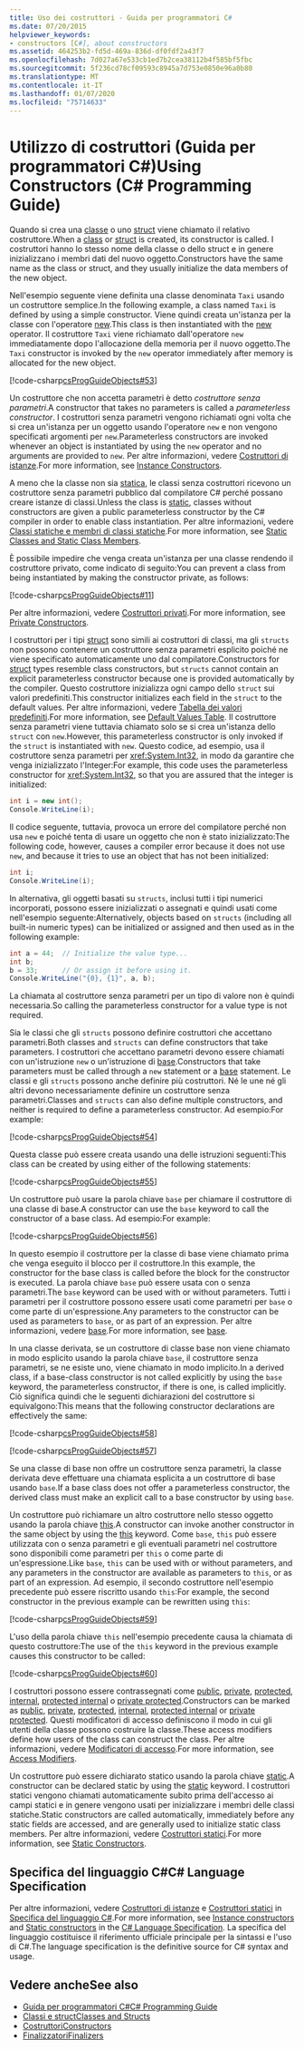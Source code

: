 ```yaml
---
title: Uso dei costruttori - Guida per programmatori C#
ms.date: 07/20/2015
helpviewer_keywords:
- constructors [C#], about constructors
ms.assetid: 464253b2-fd5d-469a-836d-df0fdf2a43f7
ms.openlocfilehash: 7d027a67e533cb1ed7b2cea38112b4f585bf5fbc
ms.sourcegitcommit: 5f236cd78cf09593c8945a7d753e0850e96a0b80
ms.translationtype: MT
ms.contentlocale: it-IT
ms.lasthandoff: 01/07/2020
ms.locfileid: "75714633"
---
```

# <a name="using-constructors-c-programming-guide"></a><span data-ttu-id="cf0e0-102">Utilizzo di costruttori (Guida per programmatori C#)</span><span class="sxs-lookup"><span data-stu-id="cf0e0-102">Using Constructors (C# Programming Guide)</span></span>

<span data-ttu-id="cf0e0-103">Quando si crea una [classe](../../language-reference/keywords/class.md) o uno [struct](../../language-reference/keywords/struct.md) viene chiamato il relativo costruttore.</span><span class="sxs-lookup"><span data-stu-id="cf0e0-103">When a [class](../../language-reference/keywords/class.md) or [struct](../../language-reference/keywords/struct.md) is created, its constructor is called.</span></span> <span data-ttu-id="cf0e0-104">I costruttori hanno lo stesso nome della classe o dello struct e in genere inizializzano i membri dati del nuovo oggetto.</span><span class="sxs-lookup"><span data-stu-id="cf0e0-104">Constructors have the same name as the class or struct, and they usually initialize the data members of the new object.</span></span>  
  
 <span data-ttu-id="cf0e0-105">Nell'esempio seguente viene definita una classe denominata `Taxi` usando un costruttore semplice.</span><span class="sxs-lookup"><span data-stu-id="cf0e0-105">In the following example, a class named `Taxi` is defined by using a simple constructor.</span></span> <span data-ttu-id="cf0e0-106">Viene quindi creata un'istanza per la classe con l'operatore [new](../../language-reference/operators/new-operator.md).</span><span class="sxs-lookup"><span data-stu-id="cf0e0-106">This class is then instantiated with the [new](../../language-reference/operators/new-operator.md) operator.</span></span> <span data-ttu-id="cf0e0-107">Il costruttore `Taxi` viene richiamato dall'operatore `new` immediatamente dopo l'allocazione della memoria per il nuovo oggetto.</span><span class="sxs-lookup"><span data-stu-id="cf0e0-107">The `Taxi` constructor is invoked by the `new` operator immediately after memory is allocated for the new object.</span></span>  
  
 [!code-csharp[csProgGuideObjects#53](~/samples/snippets/csharp/VS_Snippets_VBCSharp/csProgGuideObjects/CS/Objects.cs#53)]  
  
 <span data-ttu-id="cf0e0-108">Un costruttore che non accetta parametri è detto *costruttore senza parametri*.</span><span class="sxs-lookup"><span data-stu-id="cf0e0-108">A constructor that takes no parameters is called a *parameterless constructor*.</span></span> <span data-ttu-id="cf0e0-109">I costruttori senza parametri vengono richiamati ogni volta che si crea un'istanza per un oggetto usando l'operatore `new` e non vengono specificati argomenti per `new`.</span><span class="sxs-lookup"><span data-stu-id="cf0e0-109">Parameterless constructors are invoked whenever an object is instantiated by using the `new` operator and no arguments are provided to `new`.</span></span> <span data-ttu-id="cf0e0-110">Per altre informazioni, vedere [Costruttori di istanze](./instance-constructors.md).</span><span class="sxs-lookup"><span data-stu-id="cf0e0-110">For more information, see [Instance Constructors](./instance-constructors.md).</span></span>  
  
 <span data-ttu-id="cf0e0-111">A meno che la classe non sia [statica](../../language-reference/keywords/static.md), le classi senza costruttori ricevono un costruttore senza parametri pubblico dal compilatore C# perché possano creare istanze di classi.</span><span class="sxs-lookup"><span data-stu-id="cf0e0-111">Unless the class is [static](../../language-reference/keywords/static.md), classes without constructors are given a public parameterless constructor by the C# compiler in order to enable class instantiation.</span></span> <span data-ttu-id="cf0e0-112">Per altre informazioni, vedere [Classi statiche e membri di classi statiche](./static-classes-and-static-class-members.md).</span><span class="sxs-lookup"><span data-stu-id="cf0e0-112">For more information, see [Static Classes and Static Class Members](./static-classes-and-static-class-members.md).</span></span>  
  
 <span data-ttu-id="cf0e0-113">È possibile impedire che venga creata un'istanza per una classe rendendo il costruttore privato, come indicato di seguito:</span><span class="sxs-lookup"><span data-stu-id="cf0e0-113">You can prevent a class from being instantiated by making the constructor private, as follows:</span></span>  
  
 [!code-csharp[csProgGuideObjects#11](~/samples/snippets/csharp/VS_Snippets_VBCSharp/csProgGuideObjects/CS/Objects.cs#11)]  
  
 <span data-ttu-id="cf0e0-114">Per altre informazioni, vedere [Costruttori privati](./private-constructors.md).</span><span class="sxs-lookup"><span data-stu-id="cf0e0-114">For more information, see [Private Constructors](./private-constructors.md).</span></span>  
  
 <span data-ttu-id="cf0e0-115">I costruttori per i tipi [struct](../../language-reference/keywords/struct.md) sono simili ai costruttori di classi, ma gli `structs` non possono contenere un costruttore senza parametri esplicito poiché ne viene specificato automaticamente uno dal compilatore.</span><span class="sxs-lookup"><span data-stu-id="cf0e0-115">Constructors for [struct](../../language-reference/keywords/struct.md) types resemble class constructors, but `structs` cannot contain an explicit parameterless constructor because one is provided automatically by the compiler.</span></span> <span data-ttu-id="cf0e0-116">Questo costruttore inizializza ogni campo dello `struct` sui valori predefiniti.</span><span class="sxs-lookup"><span data-stu-id="cf0e0-116">This constructor initializes each field in the `struct` to the default values.</span></span> <span data-ttu-id="cf0e0-117">Per altre informazioni, vedere [Tabella dei valori predefiniti](../../language-reference/keywords/default-values-table.md).</span><span class="sxs-lookup"><span data-stu-id="cf0e0-117">For more information, see [Default Values Table](../../language-reference/keywords/default-values-table.md).</span></span> <span data-ttu-id="cf0e0-118">Il costruttore senza parametri viene tuttavia chiamato solo se si crea un'istanza dello `struct` con `new`.</span><span class="sxs-lookup"><span data-stu-id="cf0e0-118">However, this parameterless constructor is only invoked if the `struct` is instantiated with `new`.</span></span> <span data-ttu-id="cf0e0-119">Questo codice, ad esempio, usa il costruttore senza parametri per <xref:System.Int32>, in modo da garantire che venga inizializzato l'Integer:</span><span class="sxs-lookup"><span data-stu-id="cf0e0-119">For example, this code uses the parameterless constructor for <xref:System.Int32>, so that you are assured that the integer is initialized:</span></span>  
  
```csharp  
int i = new int();  
Console.WriteLine(i);  
```  
  
 <span data-ttu-id="cf0e0-120">Il codice seguente, tuttavia, provoca un errore del compilatore perché non usa `new` e poiché tenta di usare un oggetto che non è stato inizializzato:</span><span class="sxs-lookup"><span data-stu-id="cf0e0-120">The following code, however, causes a compiler error because it does not use `new`, and because it tries to use an object that has not been initialized:</span></span>  
  
```csharp  
int i;  
Console.WriteLine(i);  
```  
  
 <span data-ttu-id="cf0e0-121">In alternativa, gli oggetti basati su `structs`, inclusi tutti i tipi numerici incorporati, possono essere inizializzati o assegnati e quindi usati come nell'esempio seguente:</span><span class="sxs-lookup"><span data-stu-id="cf0e0-121">Alternatively, objects based on `structs` (including all built-in numeric types) can be initialized or assigned and then used as in the following example:</span></span>  
  
```csharp  
int a = 44;  // Initialize the value type...  
int b;  
b = 33;      // Or assign it before using it.  
Console.WriteLine("{0}, {1}", a, b);  
```  
  
 <span data-ttu-id="cf0e0-122">La chiamata al costruttore senza parametri per un tipo di valore non è quindi necessaria.</span><span class="sxs-lookup"><span data-stu-id="cf0e0-122">So calling the parameterless constructor for a value type is not required.</span></span>  
  
 <span data-ttu-id="cf0e0-123">Sia le classi che gli `structs` possono definire costruttori che accettano parametri.</span><span class="sxs-lookup"><span data-stu-id="cf0e0-123">Both classes and `structs` can define constructors that take parameters.</span></span> <span data-ttu-id="cf0e0-124">I costruttori che accettano parametri devono essere chiamati con un'istruzione `new` o un'istruzione di [base](../../language-reference/keywords/base.md).</span><span class="sxs-lookup"><span data-stu-id="cf0e0-124">Constructors that take parameters must be called through a `new` statement or a [base](../../language-reference/keywords/base.md) statement.</span></span> <span data-ttu-id="cf0e0-125">Le classi e gli `structs` possono anche definire più costruttori. Né le une né gli altri devono necessariamente definire un costruttore senza parametri.</span><span class="sxs-lookup"><span data-stu-id="cf0e0-125">Classes and `structs` can also define multiple constructors, and neither is required to define a parameterless constructor.</span></span> <span data-ttu-id="cf0e0-126">Ad esempio:</span><span class="sxs-lookup"><span data-stu-id="cf0e0-126">For example:</span></span>  
  
 [!code-csharp[csProgGuideObjects#54](~/samples/snippets/csharp/VS_Snippets_VBCSharp/csProgGuideObjects/CS/Objects.cs#54)]  
  
 <span data-ttu-id="cf0e0-127">Questa classe può essere creata usando una delle istruzioni seguenti:</span><span class="sxs-lookup"><span data-stu-id="cf0e0-127">This class can be created by using either of the following statements:</span></span>  
  
 [!code-csharp[csProgGuideObjects#55](~/samples/snippets/csharp/VS_Snippets_VBCSharp/csProgGuideObjects/CS/Objects.cs#55)]  
  
 <span data-ttu-id="cf0e0-128">Un costruttore può usare la parola chiave `base` per chiamare il costruttore di una classe di base.</span><span class="sxs-lookup"><span data-stu-id="cf0e0-128">A constructor can use the `base` keyword to call the constructor of a base class.</span></span> <span data-ttu-id="cf0e0-129">Ad esempio:</span><span class="sxs-lookup"><span data-stu-id="cf0e0-129">For example:</span></span>  
  
 [!code-csharp[csProgGuideObjects#56](~/samples/snippets/csharp/VS_Snippets_VBCSharp/csProgGuideObjects/CS/Objects.cs#56)]  
  
 <span data-ttu-id="cf0e0-130">In questo esempio il costruttore per la classe di base viene chiamato prima che venga eseguito il blocco per il costruttore.</span><span class="sxs-lookup"><span data-stu-id="cf0e0-130">In this example, the constructor for the base class is called before the block for the constructor is executed.</span></span> <span data-ttu-id="cf0e0-131">La parola chiave `base` può essere usata con o senza parametri.</span><span class="sxs-lookup"><span data-stu-id="cf0e0-131">The `base` keyword can be used with or without parameters.</span></span> <span data-ttu-id="cf0e0-132">Tutti i parametri per il costruttore possono essere usati come parametri per `base` o come parte di un'espressione.</span><span class="sxs-lookup"><span data-stu-id="cf0e0-132">Any parameters to the constructor can be used as parameters to `base`, or as part of an expression.</span></span> <span data-ttu-id="cf0e0-133">Per altre informazioni, vedere [base](../../language-reference/keywords/base.md).</span><span class="sxs-lookup"><span data-stu-id="cf0e0-133">For more information, see [base](../../language-reference/keywords/base.md).</span></span>  
  
 <span data-ttu-id="cf0e0-134">In una classe derivata, se un costruttore di classe base non viene chiamato in modo esplicito usando la parola chiave `base`, il costruttore senza parametri, se ne esiste uno, viene chiamato in modo implicito.</span><span class="sxs-lookup"><span data-stu-id="cf0e0-134">In a derived class, if a base-class constructor is not called explicitly by using the `base` keyword, the parameterless constructor, if there is one, is called implicitly.</span></span> <span data-ttu-id="cf0e0-135">Ciò significa quindi che le seguenti dichiarazioni del costruttore si equivalgono:</span><span class="sxs-lookup"><span data-stu-id="cf0e0-135">This means that the following constructor declarations are effectively the same:</span></span>  
  
 [!code-csharp[csProgGuideObjects#58](~/samples/snippets/csharp/VS_Snippets_VBCSharp/csProgGuideObjects/CS/Objects.cs#58)]  
  
 [!code-csharp[csProgGuideObjects#57](~/samples/snippets/csharp/VS_Snippets_VBCSharp/csProgGuideObjects/CS/Objects.cs#57)]  
  
 <span data-ttu-id="cf0e0-136">Se una classe di base non offre un costruttore senza parametri, la classe derivata deve effettuare una chiamata esplicita a un costruttore di base usando `base`.</span><span class="sxs-lookup"><span data-stu-id="cf0e0-136">If a base class does not offer a parameterless constructor, the derived class must make an explicit call to a base constructor by using `base`.</span></span>  
  
 <span data-ttu-id="cf0e0-137">Un costruttore può richiamare un altro costruttore nello stesso oggetto usando la parola chiave [this](../../language-reference/keywords/this.md).</span><span class="sxs-lookup"><span data-stu-id="cf0e0-137">A constructor can invoke another constructor in the same object by using the [this](../../language-reference/keywords/this.md) keyword.</span></span> <span data-ttu-id="cf0e0-138">Come `base`, `this` può essere utilizzata con o senza parametri e gli eventuali parametri nel costruttore sono disponibili come parametri per `this` o come parte di un'espressione.</span><span class="sxs-lookup"><span data-stu-id="cf0e0-138">Like `base`, `this` can be used with or without parameters, and any parameters in the constructor are available as parameters to `this`, or as part of an expression.</span></span> <span data-ttu-id="cf0e0-139">Ad esempio, il secondo costruttore nell'esempio precedente può essere riscritto usando `this`:</span><span class="sxs-lookup"><span data-stu-id="cf0e0-139">For example, the second constructor in the previous example can be rewritten using `this`:</span></span>  
  
 [!code-csharp[csProgGuideObjects#59](~/samples/snippets/csharp/VS_Snippets_VBCSharp/csProgGuideObjects/CS/Objects.cs#59)]  
  
 <span data-ttu-id="cf0e0-140">L'uso della parola chiave `this` nell'esempio precedente causa la chiamata di questo costruttore:</span><span class="sxs-lookup"><span data-stu-id="cf0e0-140">The use of the `this` keyword in the previous example causes this constructor to be called:</span></span>  
  
 [!code-csharp[csProgGuideObjects#60](~/samples/snippets/csharp/VS_Snippets_VBCSharp/csProgGuideObjects/CS/Objects.cs#60)]  
  
 <span data-ttu-id="cf0e0-141">I costruttori possono essere contrassegnati come [public](../../language-reference/keywords/public.md), [private](../../language-reference/keywords/private.md), [protected](../../language-reference/keywords/protected.md), [internal](../../language-reference/keywords/internal.md), [protected internal](../../language-reference/keywords/protected-internal.md) o [private protected](../../language-reference/keywords/private-protected.md).</span><span class="sxs-lookup"><span data-stu-id="cf0e0-141">Constructors can be marked as [public](../../language-reference/keywords/public.md), [private](../../language-reference/keywords/private.md), [protected](../../language-reference/keywords/protected.md), [internal](../../language-reference/keywords/internal.md), [protected internal](../../language-reference/keywords/protected-internal.md) or [private protected](../../language-reference/keywords/private-protected.md).</span></span> <span data-ttu-id="cf0e0-142">Questi modificatori di accesso definiscono il modo in cui gli utenti della classe possono costruire la classe.</span><span class="sxs-lookup"><span data-stu-id="cf0e0-142">These access modifiers define how users of the class can construct the class.</span></span> <span data-ttu-id="cf0e0-143">Per altre informazioni, vedere [Modificatori di accesso](./access-modifiers.md).</span><span class="sxs-lookup"><span data-stu-id="cf0e0-143">For more information, see [Access Modifiers](./access-modifiers.md).</span></span>  
  
 <span data-ttu-id="cf0e0-144">Un costruttore può essere dichiarato statico usando la parola chiave [static](../../language-reference/keywords/static.md).</span><span class="sxs-lookup"><span data-stu-id="cf0e0-144">A constructor can be declared static by using the [static](../../language-reference/keywords/static.md) keyword.</span></span> <span data-ttu-id="cf0e0-145">I costruttori statici vengono chiamati automaticamente subito prima dell'accesso ai campi statici e in genere vengono usati per inizializzare i membri delle classi statiche.</span><span class="sxs-lookup"><span data-stu-id="cf0e0-145">Static constructors are called automatically, immediately before any static fields are accessed, and are generally used to initialize static class members.</span></span> <span data-ttu-id="cf0e0-146">Per altre informazioni, vedere [Costruttori statici](./static-constructors.md).</span><span class="sxs-lookup"><span data-stu-id="cf0e0-146">For more information, see [Static Constructors](./static-constructors.md).</span></span>  
  
## <a name="c-language-specification"></a><span data-ttu-id="cf0e0-147">Specifica del linguaggio C#</span><span class="sxs-lookup"><span data-stu-id="cf0e0-147">C# Language Specification</span></span>  

<span data-ttu-id="cf0e0-148">Per altre informazioni, vedere [Costruttori di istanze](~/_csharplang/spec/classes.md#instance-constructors) e [Costruttori statici](~/_csharplang/spec/classes.md#static-constructors) in [Specifica del linguaggio C#](/dotnet/csharp/language-reference/language-specification/introduction).</span><span class="sxs-lookup"><span data-stu-id="cf0e0-148">For more information, see [Instance constructors](~/_csharplang/spec/classes.md#instance-constructors) and [Static constructors](~/_csharplang/spec/classes.md#static-constructors) in the [C# Language Specification](/dotnet/csharp/language-reference/language-specification/introduction).</span></span> <span data-ttu-id="cf0e0-149">La specifica del linguaggio costituisce il riferimento ufficiale principale per la sintassi e l'uso di C#.</span><span class="sxs-lookup"><span data-stu-id="cf0e0-149">The language specification is the definitive source for C# syntax and usage.</span></span>
  
## <a name="see-also"></a><span data-ttu-id="cf0e0-150">Vedere anche</span><span class="sxs-lookup"><span data-stu-id="cf0e0-150">See also</span></span>

- [<span data-ttu-id="cf0e0-151">Guida per programmatori C#</span><span class="sxs-lookup"><span data-stu-id="cf0e0-151">C# Programming Guide</span></span>](../index.md)
- [<span data-ttu-id="cf0e0-152">Classi e struct</span><span class="sxs-lookup"><span data-stu-id="cf0e0-152">Classes and Structs</span></span>](./index.md)
- [<span data-ttu-id="cf0e0-153">Costruttori</span><span class="sxs-lookup"><span data-stu-id="cf0e0-153">Constructors</span></span>](./constructors.md)
- [<span data-ttu-id="cf0e0-154">Finalizzatori</span><span class="sxs-lookup"><span data-stu-id="cf0e0-154">Finalizers</span></span>](./destructors.md)
